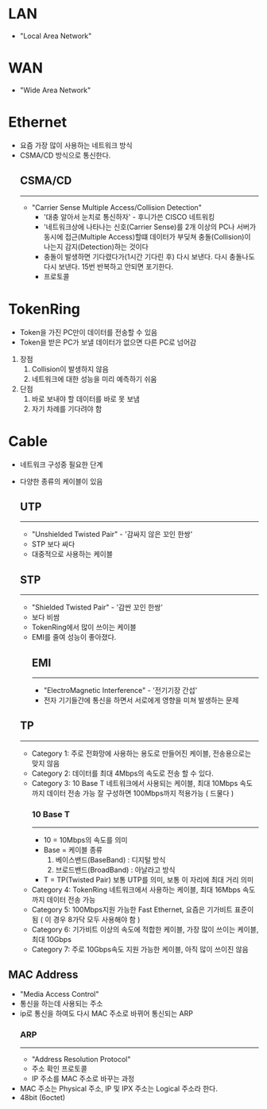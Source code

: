 # LAN 

- "Local Area Network"

# WAN 

- "Wide Area Network"

# Ethernet

- 요즘 가장 많이 사용하는 네트워크 방식
- CSMA/CD 방식으로 통신한다.
    ## CSMA/CD
    ---
    - "Carrier Sense Multiple Access/Collision Detection" 
      - '대충 알아서 눈치로 통신하자' - 후니가쓴 CISCO 네트워킹
      - '네트워크상에 나타나는 신호(Carrier Sense)를 2개 이상의 PC나 서버가 동시에 접근(Multiple Access)할떄 데이터가 부딪쳐 충돌(Collision)이 나는지 감지(Detection)하는 것이다
      - 충돌이 발생하면 기다렸다가(1시간 기다린 후) 다시 보낸다. 다시 충돌나도 다시 보낸다. 15번 반복하고 안되면 포기한다.
      - 프로토콜

# TokenRing
- Token을 가진 PC만이 데이터를 전송할 수 있음
- Token을 받은 PC가 보낼 데이터가 없으면 다른 PC로 넘어감
1. 장점
   1. Collision이 발생하지 않음
   2. 네트워크에 대한 성능을 미리 예측하기 쉬움
2. 단점
   1. 바로 보내야 할 데이터를 바로 못 보냄
   2. 자기 차례를 기다려야 함

# Cable

- 네트워크 구성중 필요한 단계
- 다양한 종류의 케이블이 있음
    
    ## UTP
    ---
    - "Unshielded Twisted Pair" - '감싸지 않은 꼬인 한쌍'
    - STP 보다 싸다
    - 대중적으로 사용하는 케이블
  
    ## STP
    ---
    - "Shielded Twisted Pair" - '감싼 꼬인 한쌍'
    - 보다 비쌈
    - TokenRing에서 많이 쓰이는 케이블
    - EMI를 줄여 성능이 좋아졌다.
        ## EMI
        ---
        - "ElectroMagnetic Interference" - '전기기장 간섭'
        - 전자 기기들간에 통신을 하면서 서로에게 영향을 미쳐 발생하는 문제
    ##  TP
    ---
    - Category 1: 주로 전화망에 사용하는 용도로 만들어진 케이블, 전송용으로는 맞지 않음
    - Category 2: 데이터를 최대 4Mbps의 속도로 전송 할 수 있다.
    - Category 3: 10 Base T 네트워크에서 사용되는 케이블, 최대 10Mbps 속도까지 데이터 전송 가능 잘 구성하면 100Mbps까지 적용가능 ( 드물다 )
        ### 10 Base T
        ---
        - 10 = 10Mbps의 속도를 의미
        - Base = 케이블 종류
            1. 베이스밴드(BaseBand) : 디지털 방식
            2. 브로드밴드(BroadBand) : 아날라고 방식
        - T = TP(Twisted Pair) 보통 UTP를 의미, 보통 이 자리에 최대 거리 의미
    - Category 4: TokenRing 네트워크에서 사용하는 케이블, 최대 16Mbps 속도까지 데이터 전송 가능
    - Category 5: 100Mbps지원 가능한 Fast Ethernet, 요즘은 기가비트 표준이 됨 ( 이 경우 8가닥 모두 사용해야 함 )
    - Category 6: 기가비트 이상의 속도에 적합한 케이블, 가장 많이 쓰이는 케이블, 최대 10Gbps
    - Category 7: 주로 10Gbps속도 지원 가능한 케이블, 아직 많이 쓰이진 않음

## MAC Address
- "Media Access Control"
- 통신을 하는데 사용되는 주소
- ip로 통신을 하여도 다시 MAC 주소로 바뀌어 통신되는 ARP
    ### ARP
    ---
    - "Address Resolution Protocol"
    - 주소 확인 프로토콜
    - IP 주소를 MAC 주소로 바꾸는 과정
- MAC 주소는 Physical 주소, IP 및 IPX 주소는 Logical 주소라 한다.
- 48bit (6octet)

<!-- 42p.g.-->